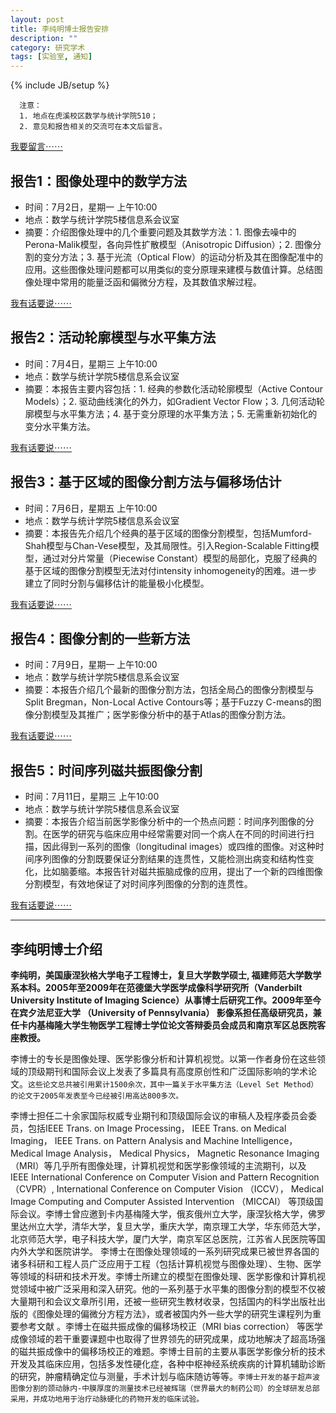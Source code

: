```yaml
---
layout: post
title: 李纯明博士报告安排
description: ""
category: 研究学术
tags: [实验室, 通知]
---
```

{% include JB/setup %}


      注意：  
      1. 地点在虎溪校区数学与统计学院510；   
      2. 意见和报告相关的交流可在本文后留言。

[我要留言⋯⋯](#leave_a_note)

## 报告1：图像处理中的数学方法
- 时间：7月2日，星期一 上午10:00  
- 地点：数学与统计学院5楼信息系会议室   
- 摘要：介绍图像处理中的几个重要问题及其数学方法：1. 图像去噪中的Perona-Malik模型，各向异性扩散模型（Anisotropic Diffusion）；2. 图像分割的变分方法；3. 基于光流（Optical Flow）的运动分析及其在图像配准中的应用。这些图像处理问题都可以用类似的变分原理来建模与数值计算。总结图像处理中常用的能量泛函和偏微分方程，及其数值求解过程。 

<!--more-->

[我有话要说⋯⋯](#leave_a_note)

## 报告2：活动轮廓模型与水平集方法 
- 时间：7月4日，星期三 上午10:00  
- 地点：数学与统计学院5楼信息系会议室  
- 摘要：本报告主要内容包括：1. 经典的参数化活动轮廓模型（Active  Contour Models）；2. 驱动曲线演化的外力，如Gradient Vector Flow；3. 几何活动轮廓模型与水平集方法；4. 基于变分原理的水平集方法；5. 无需重新初始化的变分水平集方法。      

[我有话要说⋯⋯](#leave_a_note)


## 报告3：基于区域的图像分割方法与偏移场估计
- 时间：7月6日，星期五 上午10:00
- 地点：数学与统计学院5楼信息系会议室
- 摘要：本报告先介绍几个经典的基于区域的图像分割模型，包括Mumford-Shah模型与Chan-Vese模型，及其局限性。引入Region-Scalable Fitting模型，通过对分片常量（Piecewise Constant）模型的局部化，克服了经典的基于区域的图像分割模型无法对付intensity inhomogeneity的困难。进一步建立了同时分割与偏移估计的能量极小化模型。    

[我有话要说⋯⋯](#leave_a_note)


## 报告4：图像分割的一些新方法
- 时间：7月9日，星期一 上午10:00  
- 地点：数学与统计学院5楼信息系会议室 
- 摘要：本报告介绍几个最新的图像分割方法，包括全局凸的图像分割模型与Split Bregman，Non-Local Active Contours等；基于Fuzzy C-means的图像分割模型及其推广；医学影像分析中的基于Atlas的图像分割方法。    

[我有话要说⋯⋯](#leave_a_note)


## 报告5：时间序列磁共振图像分割
- 时间：7月11日，星期三 上午10:00  
- 地点：数学与统计学院5楼信息系会议室  
- 摘要：本报告介绍当前医学影像分析中的一个热点问题：时间序列图像的分割。在医学的研究与临床应用中经常需要对同一个病人在不同的时间进行扫描，因此得到一系列的图像（longitudinal images）或四维的图像。对这种时间序列图像的分割既要保证分割结果的连贯性，又能检测出病变和结构性变化，比如脑萎缩。本报告针对磁共振脑成像的应用，提出了一个新的四维图像分割模型，有效地保证了对时间序列图像的分割的连贯性。    

[我有话要说⋯⋯](#leave_a_note)


---

## 李纯明博士介绍

**李纯明，美国康涅狄格大学电子工程博士，复旦大学数学硕士, 福建师范大学数学系本科。2005年至2009年在范德堡大学医学成像科学研究所（Vanderbilt University Institute of Imaging Science）从事博士后研究工作。2009年至今在宾夕法尼亚大学 （University of Pennsylvania） 影像系担任高级研究员，兼任卡内基梅隆大学生物医学工程博士学位论文答辩委员会成员和南京军区总医院客座教授。**

李博士的专长是图像处理、医学影像分析和计算机视觉。以第一作者身份在这些领域的顶级期刊和国际会议上发表了多篇具有高度原创性和广泛国际影响的学术论文。```这些论文总共被引用累计1500余次，其中一篇关于水平集方法（Level Set Method）的论文于2005年发表至今已经被引用高达800多次。```

李博士担任二十余家国际权威专业期刊和顶级国际会议的审稿人及程序委员会委员，包括IEEE Trans. on Image Processing， IEEE Trans. on Medical Imaging， IEEE Trans. on Pattern Analysis and Machine Intelligence， Medical Image Analysis， Medical Physics， Magnetic Resonance Imaging  （MRI）等几乎所有图像处理，计算机视觉和医学影像领域的主流期刊，以及 IEEE International Conference on Computer Vision and Pattern Recognition （CVPR）, International Conference on Computer Vision （ICCV）， Medical Image Computing and Computer Assisted Intervention （MICCAI） 等顶级国际会议。李博士曾应邀到卡内基梅隆大学，俄亥俄州立大学，康涅狄格大学，佛罗里达州立大学，清华大学，复旦大学，重庆大学，南京理工大学，华东师范大学，北京师范大学，电子科技大学，厦门大学，南京军区总医院，江苏省人民医院等国内外大学和医院讲学。
李博士在图像处理领域的一系列研究成果已被世界各国的诸多科研和工程人员广泛应用于工程（包括计算机视觉与图像处理）、生物、医学等领域的科研和技术开发。李博士所建立的模型在图像处理、医学影像和计算机视觉领域中被广泛采用和深入研究。他的一系列基于水平集的图像分割的模型不仅被大量期刊和会议文章所引用，还被一些研究生教材收录，包括国内的科学出版社出版的《图像处理的偏微分方程方法》，或者被国内外一些大学的研究生课程列为重要参考文献 。李博士在磁共振成像的偏移场校正（MRI bias correction） 等医学成像领域的若干重要课题中也取得了世界领先的研究成果，成功地解决了超高场强的磁共振成像中的偏移场校正的难题。李博士目前的主要从事医学影像分析的技术开发及其临床应用，包括多发性硬化症，各种中枢神经系统疾病的计算机辅助诊断的研究，肿瘤精确定位与测量，手术计划与临床随访等等。```李博士开发的基于超声波图像分割的颈动脉内-中膜厚度的测量技术已经被辉瑞（世界最大的制药公司）的全球研发总部采用，并成功地用于治疗动脉硬化的药物开发的临床试验。```


<span id="leave_a_note"></span>



